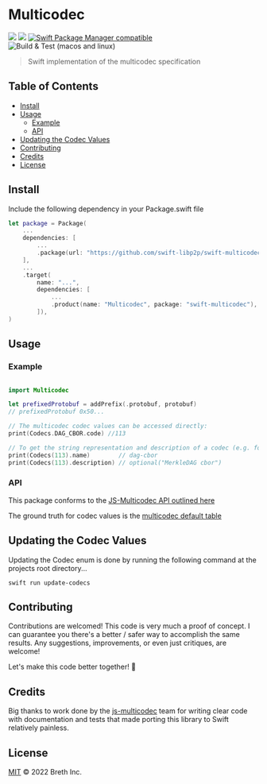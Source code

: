# Multicodec

[![](https://img.shields.io/badge/made%20by-Breth-blue.svg?style=flat-square)](https://breth.app)
[![](https://img.shields.io/badge/project-multiformats-blue.svg?style=flat-square)](https://github.com/multiformats/multiformats)
[![Swift Package Manager compatible](https://img.shields.io/badge/SPM-compatible-blue.svg?style=flat-square)](https://github.com/apple/swift-package-manager)
![Build & Test (macos and linux)](https://github.com/swift-libp2p/swift-multicodec/actions/workflows/build+test.yml/badge.svg)

> Swift implementation of the multicodec specification

## Table of Contents

- [Install](#install)
- [Usage](#usage)
  - [Example](#example)
  - [API](#api)
- [Updating the Codec Values](#updating-the-codec-values)
- [Contributing](#contributing) 
- [Credits](#credits)
- [License](#license)

## Install

Include the following dependency in your Package.swift file
```Swift
let package = Package(
    ...
    dependencies: [
        ...
        .package(url: "https://github.com/swift-libp2p/swift-multicodec.git", .from("0.0.1"))
    ],
    ...
    .target(
        name: "...",
        dependencies: [
            ...
            .product(name: "Multicodec", package: "swift-multicodec"),
        ]),
)
```

## Usage

### Example

```swift

import Multicodec

let prefixedProtobuf = addPrefix(.protobuf, protobuf)
// prefixedProtobuf 0x50...

// The multicodec codec values can be accessed directly:
print(Codecs.DAG_CBOR.code) //113

// To get the string representation and description of a codec (e.g. for error messages):
print(Codecs(113).name)        // dag-cbor
print(Codecs(113).description) // optional("MerkleDAG cbor")
```

### API

This package conforms to the [JS-Multicodec API outlined here](https://multiformats.github.io/js-multicodec/)

The ground truth for codec values is the [multicodec default table](https://github.com/multiformats/multicodec/blob/master/table.csv)

## Updating the Codec Values

Updating the Codec enum is done by running the following command at the projects root directory...

    swift run update-codecs

## Contributing

Contributions are welcomed! This code is very much a proof of concept. I can guarantee you there's a better / safer way to accomplish the same results. Any suggestions, improvements, or even just critiques, are welcome! 

Let's make this code better together! 🤝

## Credits

Big thanks to work done by the [js-multicodec](https://github.com/multiformats/js-multicodec) team for writing clear code with documentation and tests that made porting this library to Swift relatively painless.

## License

[MIT](LICENSE) © 2022 Breth Inc.
